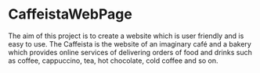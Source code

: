 # CaffeistaWebPage
The aim of this project is to create a website which is user friendly and is easy to use. The Caffeista is the website of an imaginary café and a bakery which provides online services of delivering orders of food and drinks such as coffee, cappuccino, tea, hot chocolate, cold coffee and so on. 

